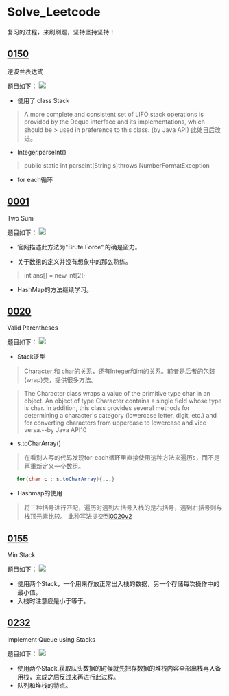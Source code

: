 # Solve_Leetcode
复习的过程，来刷刷题，坚持坚持坚持！
## [0150](0150.java)
逆波兰表达式

题目如下：
![](http://ww1.sinaimg.cn/large/006XKThBly1g38vin0m1cj31kw0rj0xi.jpg)
* 使用了 class Stack<E>
> A more complete and consistent set of LIFO stack operations is provided by the Deque interface and its implementations, which should be > used in preference to this class. (by Java API)
  此处日后改进。
  
* Integer.parseInt()
> public static int parseInt(String s)throws NumberFormatException

* for each循环

## [0001](0001.java)
Two Sum

题目如下：
![](http://ww1.sinaimg.cn/large/006XKThBgy1g3b11gsb6yj31kw0ssdk7.jpg)
* 官网描述此方法为"Brute Force",的确是蛮力。

* 关于数组的定义并没有想象中的那么熟练。
> int ans[] = new int[2];

* HashMap的方法继续学习。

## [0020](0020.java)
Valid Parentheses

题目如下：
![](https://i.loli.net/2019/05/24/5ce770ccdbd0937877.jpg)
* Stack泛型
> Character 和 char的关系，还有Integer和int的关系。前者是后者的包装(wrap)类，提供很多方法。

> The Character class wraps a value of the primitive type char in an object. An object of type Character contains a single field whose type is char. In addition, this class provides several methods for determining a character's category (lowercase letter, digit, etc.) and for converting characters from uppercase to lowercase and vice versa.--by Java API10

* s.toCharArray()
> 在看别人写的代码发现for-each循环里直接使用这种方法来遍历s，而不是再重新定义一个数组。
```java 
   for(char c : s.toCharArray){...}
```
* Hashmap的使用
> 将三种括号进行匹配，遍历时遇到左括号入栈的是右括号，遇到右括号则与栈顶元素比较。
> 此种写法提交到[0020v2](0020v2.java)

## [0155](0155.java)
Min Stack

题目如下：
![](https://i.loli.net/2019/05/25/5ce8e4f68ca1388723.jpg)
* 使用两个Stack，一个用来存放正常出入栈的数据，另一个存储每次操作中的最小值。
* 入栈时注意应是小于等于。

## [0232](0232.java)
Implement Queue using Stacks

题目如下：
![](https://i.loli.net/2019/05/26/5cea1decf08ae87020.jpg)
* 使用两个Stack,获取队头数据的时候就先把存数据的堆栈内容全部出栈再入备用栈，完成之后反过来再进行此过程。
* 队列和堆栈的特点。 
